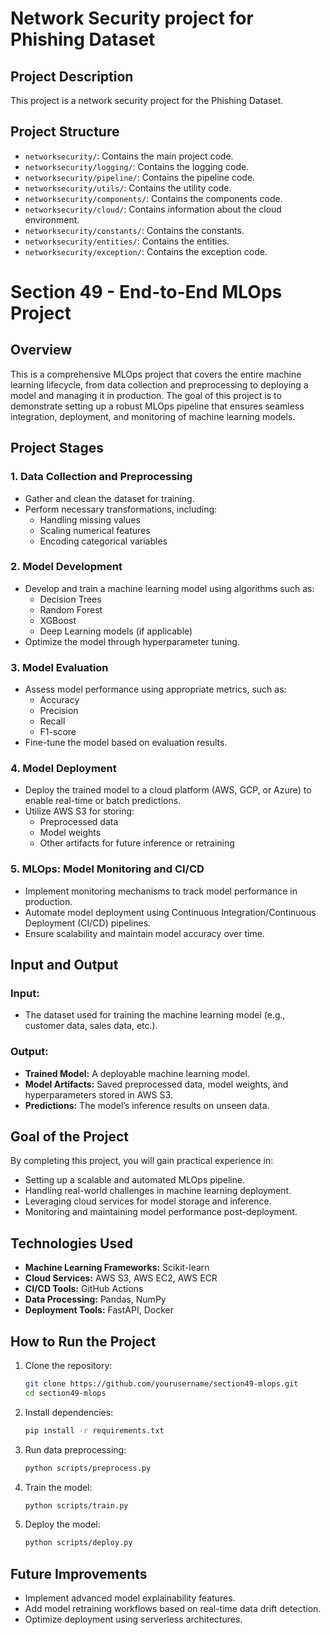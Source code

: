 # Network Security project for Phishing Dataset

## Project Description

This project is a network security project for the Phishing Dataset.

## Project Structure

- `networksecurity/`: Contains the main project code.
- `networksecurity/logging/`: Contains the logging code.
- `networksecurity/pipeline/`: Contains the pipeline code.
- `networksecurity/utils/`: Contains the utility code.
- `networksecurity/components/`: Contains the components code.
- `networksecurity/cloud/`: Contains information about the cloud environment.
- `networksecurity/constants/`: Contains the constants.
- `networksecurity/entities/`: Contains the entities.
- `networksecurity/exception/`: Contains the exception code.
# Section 49 - End-to-End MLOps Project

## Overview
This is a comprehensive MLOps project that covers the entire machine learning lifecycle, from data collection and preprocessing to deploying a model and managing it in production. The goal of this project is to demonstrate setting up a robust MLOps pipeline that ensures seamless integration, deployment, and monitoring of machine learning models.

## Project Stages

### 1. Data Collection and Preprocessing
- Gather and clean the dataset for training.
- Perform necessary transformations, including:
  - Handling missing values
  - Scaling numerical features
  - Encoding categorical variables
  
### 2. Model Development
- Develop and train a machine learning model using algorithms such as:
  - Decision Trees
  - Random Forest
  - XGBoost
  - Deep Learning models (if applicable)
- Optimize the model through hyperparameter tuning.

### 3. Model Evaluation
- Assess model performance using appropriate metrics, such as:
  - Accuracy
  - Precision
  - Recall
  - F1-score
- Fine-tune the model based on evaluation results.

### 4. Model Deployment
- Deploy the trained model to a cloud platform (AWS, GCP, or Azure) to enable real-time or batch predictions.
- Utilize AWS S3 for storing:
  - Preprocessed data
  - Model weights
  - Other artifacts for future inference or retraining

### 5. MLOps: Model Monitoring and CI/CD
- Implement monitoring mechanisms to track model performance in production.
- Automate model deployment using Continuous Integration/Continuous Deployment (CI/CD) pipelines.
- Ensure scalability and maintain model accuracy over time.

## Input and Output
### Input:
- The dataset used for training the machine learning model (e.g., customer data, sales data, etc.).

### Output:
- **Trained Model:** A deployable machine learning model.
- **Model Artifacts:** Saved preprocessed data, model weights, and hyperparameters stored in AWS S3.
- **Predictions:** The model’s inference results on unseen data.

## Goal of the Project
By completing this project, you will gain practical experience in:
- Setting up a scalable and automated MLOps pipeline.
- Handling real-world challenges in machine learning deployment.
- Leveraging cloud services for model storage and inference.
- Monitoring and maintaining model performance post-deployment.

## Technologies Used
- **Machine Learning Frameworks:** Scikit-learn
- **Cloud Services:** AWS S3, AWS EC2, AWS ECR
- **CI/CD Tools:** GitHub Actions
- **Data Processing:** Pandas, NumPy
- **Deployment Tools:** FastAPI, Docker

## How to Run the Project
1. Clone the repository:
   ```sh
   git clone https://github.com/yourusername/section49-mlops.git
   cd section49-mlops
   ```
2. Install dependencies:
   ```sh
   pip install -r requirements.txt
   ```
3. Run data preprocessing:
   ```sh
   python scripts/preprocess.py
   ```
4. Train the model:
   ```sh
   python scripts/train.py
   ```
5. Deploy the model:
   ```sh
   python scripts/deploy.py
   ```

## Future Improvements
- Implement advanced model explainability features.
- Add model retraining workflows based on real-time data drift detection.
- Optimize deployment using serverless architectures.
